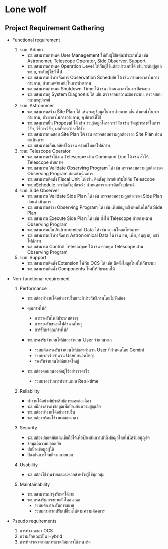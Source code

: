 # Lone wolf
## Project Requirement Gathering 
- Functional requirement

    1. ระบบ Admin
        * ระบบสามารถกำหนด User Management ให้กับผู้ใช้แต่ละประเภทได้ เช่น Astronomer, Telescope Operator, Side Observer, Support
        * ระบบสามารถกำหนด Operation Level ให้กับผู้ใช้แต่ละประเภทได้ เช่น ระดับผู้ดูแลระบบ, ระดับผู้ใช้ทั่วไป
        * ระบบสามารถบริหารจัดการ Observation Schedule ได้ เช่น กำหนดเวลาในการถ่ายภาพ, กำหนดตำแหน่งในการถ่ายภาพ
        * ระบบสามารถกำหนด Shutdown Time ได้ เช่น กำหนดเวลาในการปิดระบบ
        * ระบบสามารถดู System Diagnosis ได้ เช่น ตรวจสอบสถานะของระบบ, ตรวจสอบสถานะอุปกรณ์
    2. ระบบ Astronomer
        * ระบบสามารถสร้าง Site Plan ได้ เช่น ระบุข้อมูลในการถ่ายภาพ เช่น ตำแหน่งในการถ่ายภาพ, ช่วงเวลาในการถ่ายภาพ, อุปกรณ์ที่ใช้
        * ระบบสามารถยื่น Proposal ได้ เช่น ระบุข้อมูลโครงการวิจัย เช่น วัตถุประสงค์ในการวิจัย, วิธีการวิจัย, ผลที่คาดว่าจะได้รับ
        * ระบบสามารถทดสอบ Site Plan ได้ เช่น ตรวจสอบความถูกต้องของ Site Plan ก่อนดำเนินการ
        * ระบบสามารถเก็บผลลัพธ์ได้ เช่น ดาวน์โหลดไฟล์ภาพ
    3. ระบบ Telescope Operator
        * ระบบสามารถเข้าใช้งาน Telescope ผ่าน Command Line ได้ เช่น สั่งให้ Telescope ถ่ายภาพ
        * ระบบสามารถ Validate Observing Program ได้ เช่น ตรวจสอบความถูกต้องของ Observing Program ก่อนดำเนินการ
        * ระบบสามารถติดตั้ง Fiscal Unit ได้ เช่น ติดตั้งอุปกรณ์เสริมให้กับ Telescope
        * ระบบSchedule การติดตั้งอุปกรณ์: กำหนดตารางการติดตั้งอุปกรณ์
    4. ระบบ Side Observer
        * ระบบสามารถ Validate Side Plan ได้ เช่น ตรวจสอบความถูกต้องของ Side Plan ก่อนดำเนินการ
        * ระบบสามารถสร้าง Observing Program ได้ เช่น เพิ่มข้อมูลเชิงเทคนิคให้กับ Side Plan
        * ระบบสามารถ Execute Side Plan ได้ เช่น สั่งให้ Telescope ถ่ายภาพตาม Observing Program
        * ระบบสามารถเก็บ Astronomical Data ได้ เช่น ดาวน์โหลดไฟล์ภาพ
        * ระบบสามารถบริหารจัดการ Astronomical Data ได้ เช่น ลบ, เพิ่ม, อนุญาต, แชร์ไฟล์ภาพ
        * ระบบสามารถ Control Telescope ได้ เช่น ควบคุม Telescope ผ่าน Observing Program
    5. ระบบ Support
        * ระบบสามารถติดตั้ง Extension ให้กับ OCS ได้ เช่น ติดตั้งโมดูลใหม่ให้กับระบบ
        * ระบบสามารถติดตั้ง Components ใหม่ให้กับระบบได้

- Non-functional requirement

    1. Performance 
        - ระบบต้องทำงานได้อย่างราบรื่นและมีประสิทธิภาพโดยไม่ขัดข้อง
        - คุณภาพไฟล์
            * การรองรับไฟล์ประเภทต่างๆ
            * การรองรับขนาดไฟล์ขนาดใหญ่
            * การรักษาคุณภาพไฟล์
            
        - ระบบรองรับจำนวนไฟล์และจำนวน User จำนวนมาก
            * ระบบต้องรองรับจำนวนไฟล์และจำนวน User ที่กำหนดโดย Gemini
            * ระบบรองรับจำนวน User ขนาดใหญ่
            * รองรับจำนวนไฟล์ขนาดใหญ่
        - ระบบต้องตอบสนองต่อผู้ใช้อย่างรวดเร็ว
            * ระบบรองรับการทำงานแบบ Real-time
        
    2. Reliability
         - ทำงานได้อย่างมีประสิทธิภาพและต่อเนื่อง
         - ระบบมีการสำรองข้อมูลเพื่อป้องกันความสูญเสีย
         - ระบบต้องทำงานได้อย่างราบรื่น
         - ระบบต้องพร้อมใช้งานตลอดเวลา

    3. Security
          - ระบบต้องปลอดภัยและเชื่อถือได้เพื่อป้องกันการเข้าถึงข้อมูลโดยไม่ได้รับอนุญาต
          - ข้อมูลมีความปลอดภัย
          - ปกป้องข้อมูลผู้ใช้
          - ป้องกันการโจมตีจากภายนอก
  
    4. Usability
         -  ระบบต้องใช้งานง่ายและสะดวกสำหรับผู้ใช้ทุกกลุ่ม

    5. Maintainability 
        - ระบบสามารถบำรุงรักษาได้ง่าย
        - ระบบรองรับการขยายตัวในอนาคต
            * ระบบต้องรองรับการขยาย
            * ระบบสามารถปรับเปลี่ยนได้ตามความต้องการ


- Pseudo requirements
    1. การทำงานของ OCS
    2. ความลักษณะเป็น Hybrid
    3. การพิจารณาตามสภาพแวดล้อมการใช้งานจริง
